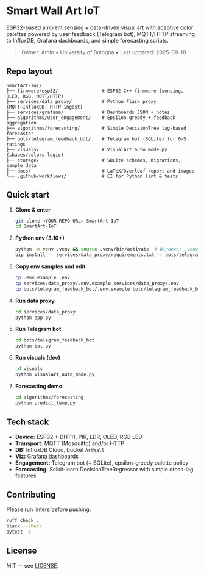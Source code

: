 # Smart Wall Art IoT

ESP32-based ambient sensing + data-driven visual art with adaptive color palettes powered by user feedback (Telegram bot), MQTT/HTTP streaming to InfluxDB, Grafana dashboards, and simple forecasting scripts.

> Owner: Amin • University of Bologna • Last updated: 2025-09-18

## Repo layout

```
SmartArt-IoT/
├── firmware/esp32/                # ESP32 C++ firmware (sensing, OLED, RGB, MQTT/HTTP)
├── services/data_proxy/           # Python Flask proxy (MQTT→InfluxDB, HTTP ingest)
├── services/grafana/              # Dashboards JSON + notes
├── algorithms/user_engagement/    # Epsilon-greedy + feedback aggregation
├── algorithms/forecasting/        # Simple DecisionTree lag-based forecaster
├── bots/telegram_feedback_bot/    # Telegram bot (SQLite) for 0–5 ratings
├── visuals/                       # VisualArt_auto_mode.py (shapes/colors logic)
├── storage/                       # SQLite schemas, migrations, sample data
├── docs/                          # LaTeX/Overleaf report and images
└── .github/workflows/             # CI for Python lint & tests
```

## Quick start

1. **Clone & enter**  
   ```bash
   git clone <YOUR-REPO-URL> SmartArt-IoT
   cd SmartArt-IoT
   ```

2. **Python env (3.10+)**  
   ```bash
   python -m venv .venv && source .venv/bin/activate  # Windows: .venv\Scripts\activate
   pip install -r services/data_proxy/requirements.txt -r bots/telegram_feedback_bot/requirements.txt -r algorithms/forecasting/requirements.txt
   ```

3. **Copy env samples and edit**  
   ```bash
   cp .env.example .env
   cp services/data_proxy/.env.example services/data_proxy/.env
   cp bots/telegram_feedback_bot/.env.example bots/telegram_feedback_bot/.env
   ```

4. **Run data proxy**  
   ```bash
   cd services/data_proxy
   python app.py
   ```

5. **Run Telegram bot**  
   ```bash
   cd bots/telegram_feedback_bot
   python bot.py
   ```

6. **Run visuals (dev)**  
   ```bash
   cd visuals
   python VisualArt_auto_mode.py
   ```

7. **Forecasting demo**  
   ```bash
   cd algorithms/forecasting
   python predict_temp.py
   ```

## Tech stack

- **Device:** ESP32 + DHT11, PIR, LDR, OLED, RGB LED
- **Transport:** MQTT (Mosquitto) and/or HTTP
- **DB:** InfluxDB Cloud, bucket `ArtWall`
- **Viz:** Grafana dashboards
- **Engagement:** Telegram bot (+ SQLite), epsilon-greedy palette policy
- **Forecasting:** Scikit-learn DecisionTreeRegressor with simple cross-lag features

## Contributing

Please run linters before pushing:

```bash
ruff check .
black --check .
pytest -q
```

## License

MIT — see [LICENSE](LICENSE).
